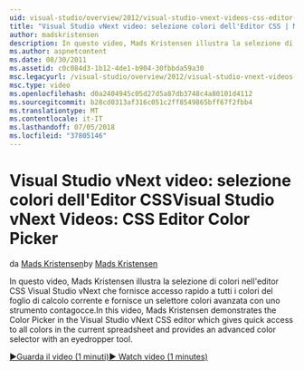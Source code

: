 ```yaml
---
uid: visual-studio/overview/2012/visual-studio-vnext-videos-css-editor-color-picker
title: "Visual Studio vNext video: selezione colori dell'Editor CSS | Microsoft Docs"
author: madskristensen
description: In questo video, Mads Kristensen illustra la selezione di colori nell'editor CSS vNext Visual Studio che mostra i colori del foglio di calcolo corrente e fornisce...
ms.author: aspnetcontent
ms.date: 08/30/2011
ms.assetid: c0c084d3-1b12-4de1-b904-30fbbda59a30
msc.legacyurl: /visual-studio/overview/2012/visual-studio-vnext-videos-css-editor-color-picker
msc.type: video
ms.openlocfilehash: d0a2404945c05d27d5a87db3748c4a80101d4112
ms.sourcegitcommit: b28cd0313af316c051c2ff8549865bff67f2fbb4
ms.translationtype: MT
ms.contentlocale: it-IT
ms.lasthandoff: 07/05/2018
ms.locfileid: "37805146"
---
```

<a name="visual-studio-vnext-videos-css-editor-color-picker"></a><span data-ttu-id="9b192-103">Visual Studio vNext video: selezione colori dell'Editor CSS</span><span class="sxs-lookup"><span data-stu-id="9b192-103">Visual Studio vNext Videos: CSS Editor Color Picker</span></span>
====================
<span data-ttu-id="9b192-104">da [Mads Kristensen](https://github.com/madskristensen)</span><span class="sxs-lookup"><span data-stu-id="9b192-104">by [Mads Kristensen](https://github.com/madskristensen)</span></span>

<span data-ttu-id="9b192-105">In questo video, Mads Kristensen illustra la selezione di colori nell'editor CSS Visual Studio vNext che fornisce accesso rapido a tutti i colori del foglio di calcolo corrente e fornisce un selettore colori avanzata con uno strumento contagocce.</span><span class="sxs-lookup"><span data-stu-id="9b192-105">In this video, Mads Kristensen demonstrates the Color Picker in the Visual Studio vNext CSS editor which gives quick access to all colors in the current spreadsheet and provides an advanced color selector with an eyedropper tool.</span></span>

[<span data-ttu-id="9b192-106">&#9654;Guarda il video (1 minuti)</span><span class="sxs-lookup"><span data-stu-id="9b192-106">&#9654; Watch video (1 minutes)</span></span>](https://channel9.msdn.com/Blogs/ASP-NET-Site-Videos/visual-studio-vnext-videos-css-editor-color-picker)
